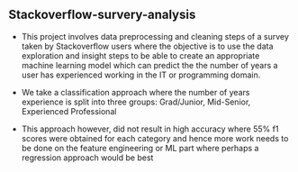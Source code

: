 ## Stackoverflow-survery-analysis

- This project involves data preprocessing and cleaning steps of a survey taken by Stackoverflow users where the objective is to use the data exploration and insight
steps to be able to create an appropriate machine learning model which can predict the the number of years a user has experienced working in the IT or programming domain.

- We take a classification approach where the number of years experience is split into three groups: Grad/Junior, Mid-Senior, Experienced Professional
- This approach however, did not result in high accuracy where 55% f1 scores were obtained for each category and hence more work needs to be done on the feature engineering or ML part where perhaps a regression approach would be best

